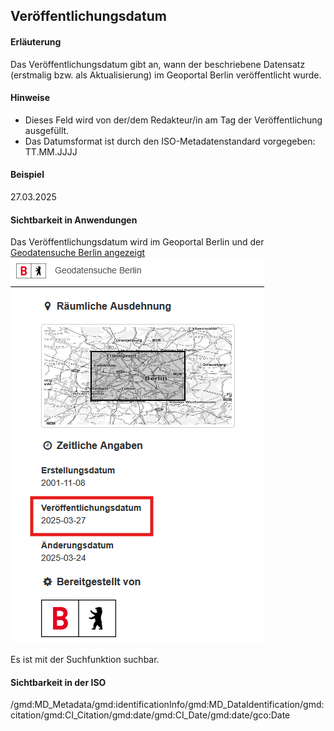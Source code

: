 ## Veröffentlichungsdatum

#### Erläuterung
Das Veröffentlichungsdatum gibt an, wann der beschriebene Datensatz (erstmalig bzw. als Aktualisierung) im Geoportal Berlin veröffentlicht wurde.

#### Hinweise
* Dieses Feld wird von der/dem Redakteur/in am Tag der Veröffentlichung ausgefüllt.
* Das Datumsformat ist durch den ISO-Metadatenstandard vorgegeben: TT.MM.JJJJ

#### Beispiel
27.03.2025

#### Sichtbarkeit in Anwendungen
Das Veröffentlichungsdatum wird im Geoportal Berlin und der 
<a href="https://gdi.berlin.de/geonetwork/srv/ger/catalog.search#/metadata/65b2f04e-2e8c-393f-a848-b7d696508f1a" class="popup" target="_blank">Geodatensuche Berlin angezeigt<span>
<img src="https://raw.githubusercontent.com/gdi-be/mde-deployment/refs/heads/main/codelists/help/previews/published.png"></span></a>

Es ist mit der Suchfunktion suchbar.

#### Sichtbarkeit in der ISO
/gmd:MD_Metadata/gmd:identificationInfo/gmd:MD_DataIdentification/gmd:citation/gmd:CI_Citation/gmd:date/gmd:CI_Date/gmd:date/gco:Date

